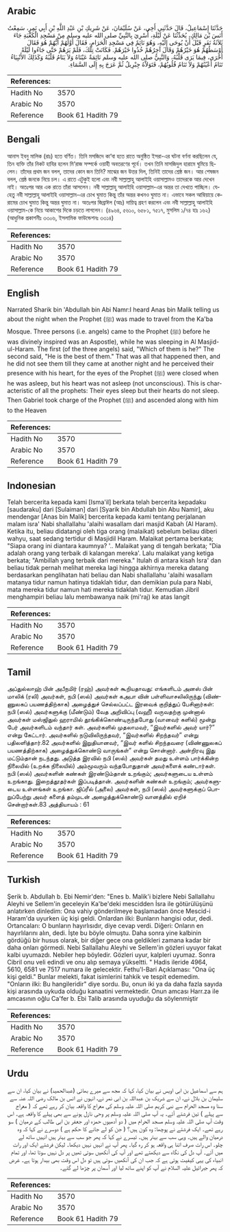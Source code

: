 ## Arabic


<div dir="rtl" lang="ar" style={{fontSize:'larger',backgroundColor:'#f8f9fa',padding:20}}>
حَدَّثَنَا إِسْمَاعِيلُ، قَالَ حَدَّثَنِي أَخِي، عَنْ سُلَيْمَانَ، عَنْ شَرِيكِ بْنِ عَبْدِ اللَّهِ بْنِ أَبِي نَمِرٍ، سَمِعْتُ أَنَسَ بْنَ مَالِكٍ، يُحَدِّثُنَا عَنْ لَيْلَةِ، أُسْرِيَ بِالنَّبِيِّ صلى الله عليه وسلم مِنْ مَسْجِدِ الْكَعْبَةِ جَاءَ ثَلاَثَةُ نَفَرٍ قَبْلَ أَنْ يُوحَى إِلَيْهِ، وَهُوَ نَائِمٌ فِي مَسْجِدِ الْحَرَامِ، فَقَالَ أَوَّلُهُمْ أَيُّهُمْ هُوَ فَقَالَ أَوْسَطُهُمْ هُوَ خَيْرُهُمْ وَقَالَ آخِرُهُمْ خُذُوا خَيْرَهُمْ‏.‏ فَكَانَتْ تِلْكَ، فَلَمْ يَرَهُمْ حَتَّى جَاءُوا لَيْلَةً أُخْرَى، فِيمَا يَرَى قَلْبُهُ، وَالنَّبِيُّ صلى الله عليه وسلم نَائِمَةٌ عَيْنَاهُ وَلاَ يَنَامُ قَلْبُهُ وَكَذَلِكَ الأَنْبِيَاءُ تَنَامُ أَعْيُنُهُمْ وَلاَ تَنَامُ قُلُوبُهُمْ، فَتَوَلاَّهُ جِبْرِيلُ ثُمَّ عَرَجَ بِهِ إِلَى السَّمَاءِ‏.‏
</div>
<div style={{backgroundColor:'#f8f9fa',padding:20, marginBottom: 10}}><table> <thead> <tr> <th>References:</th> <th></th> </tr> </thead> <tbody><tr><td>Hadith No</td><td>3570</td></tr><tr><td>Arabic No</td><td>3570</td></tr><tr><td>Reference</td><td>Book 61 Hadith 79</td></tr></tbody></table></div>

## Bengali


<div dir="ltr" lang="bn" style={{fontSize:'larger',backgroundColor:'#f8f9fa',padding:20}}>
আনাস ইবনু মালিক (রাঃ) হতে বর্ণিত। তিনি মসজিদে কা‘বা হতে রাতে অনুষ্ঠিত ইসরা-এর ঘটনা বর্ণনা করছিলেন যে, তিন ব্যক্তি তাঁর নিকট হাযির হলেন মি‘রাজ সম্পর্কে ওয়াহী অবতরণের পূর্বে। তখন তিনি মাসজিদুল হারামে ঘুমিয়ে ছিলেন। তাঁদের প্রথম জন বলল, তাদের কোন জন তিনি? মাঝের জন উত্তর দিল, তিনিই তাদের শ্রেষ্ঠ জন। আর শেষজন বলল, শ্রেষ্ঠ জনকে নিয়ে চল। এ রাতে এটুকুই হলো এবং নবী সাল্লাল্লাহু আলাইহি ওয়াসাল্লামও তাদেরকে আর দেখেন নাই। অতঃপর আর এক রাতে তাঁরা আসলেন। নবী সাল্লাল্লাহু আলাইহি ওয়াসাল্লাম-এর অন্তর তা দেখতে পাচ্ছিল। যেহেতু নবী সাল্লাল্লাহু আলাইহি ওয়াসাল্লাম-এর চোখ ঘুমাত কিন্তু তাঁর অন্তর কখনও ঘুমাত না। এভাবে সকল আম্বিয়ায়ে কেরামের চোখ ঘুমাত কিন্তু অন্তর ঘুমাত না। অতঃপর জিব্রাঈল (আঃ) দায়িত্ব গ্রহণ করলেন এবং নবী সাল্লাল্লাহু আলাইহি ওয়াসাল্লাম-কে নিয়ে আকাশের দিকে চড়তে লাগলেন। (৪৯৬৪, ৫৬১০, ৬৫৮১, ৭৫১৭, মুসলিম ১/৭৪ হাঃ ১৬২) (আধুনিক প্রকাশনীঃ ৩৩০৬, ইসলামিক ফাউন্ডেশনঃ ৩৩১৪)
</div>
<div style={{backgroundColor:'#f8f9fa',padding:20, marginBottom: 10}}><table> <thead> <tr> <th>References:</th> <th></th> </tr> </thead> <tbody><tr><td>Hadith No</td><td>3570</td></tr><tr><td>Arabic No</td><td>3570</td></tr><tr><td>Reference</td><td>Book 61 Hadith 79</td></tr></tbody></table></div>

## English


<div dir="ltr" lang="en" style={{fontSize:'larger',backgroundColor:'#f8f9fa',padding:20}}>
Narrated Sharik bin 'Abdullah bin Abi Namr:I heard Anas bin Malik telling us about the night when the Prophet (ﷺ) was made to travel from the Ka'ba Mosque. Three persons (i.e. angels) came to the Prophet (ﷺ) before he was divinely inspired was an Aspostle), while he was sleeping in Al Masjid-ul-Haram. The first (of the three angels) said, "Which of them is he?" The second said, "He is the best of them." That was all that happened then, and he did not see them till they came at another night and he perceived their presence with his heart, for the eyes of the Prophet (ﷺ) were closed when he was asleep, but his heart was not asleep (not unconscious). This is characteristic of all the prophets: Their eyes sleep but their hearts do not sleep. Then Gabriel took charge of the Prophet (ﷺ) and ascended along with him to the Heaven
</div>
<div style={{backgroundColor:'#f8f9fa',padding:20, marginBottom: 10}}><table> <thead> <tr> <th>References:</th> <th></th> </tr> </thead> <tbody><tr><td>Hadith No</td><td>3570</td></tr><tr><td>Arabic No</td><td>3570</td></tr><tr><td>Reference</td><td>Book 61 Hadith 79</td></tr></tbody></table></div>

## Indonesian


<div dir="ltr" lang="id" style={{fontSize:'larger',backgroundColor:'#f8f9fa',padding:20}}>
Telah bercerita kepada kami [Isma'il] berkata telah bercerita kepadaku [saudaraku] dari [Sulaiman] dari [Syarik bin Abdullah bin Abu Namir], aku mendengar [Anas bin Malik] bercerita kepada kami tentang perjalanan malam isra' Nabi shallallahu 'alaihi wasallam dari masjid Kabah (Al Haram). Ketika itu, beliau didatangi oleh tiga orang (malaikat) sebelum beliau diberi wahyu, saat sedang tertidur di Masjidil Haram. Malaikat pertama berkata; "Siapa orang ini diantara kaumnya? '.. Malaikat yang di tengah berkata; "Dia adalah orang yang terbaik di kalangan mereka'. Lalu malaikat yang ketiga berkata; "Ambillah yang terbaik dari mereka." Itulah di antara kisah Isra' dan beliau tidak pernah melihat mereka lagi hingga akhirnya mereka datang berdasarkan penglihatan hati beliau dan Nabi shallallahu 'alaihi wasallam matanya tidur namun hatinya tidaklah tidur, dan demikian pula para Nabi, mata mereka tidur namun hati mereka tidaklah tidur. Kemudian Jibril menghampiri beliau lalu membawanya naik (mi'raj) ke atas langit
</div>
<div style={{backgroundColor:'#f8f9fa',padding:20, marginBottom: 10}}><table> <thead> <tr> <th>References:</th> <th></th> </tr> </thead> <tbody><tr><td>Hadith No</td><td>3570</td></tr><tr><td>Arabic No</td><td>3570</td></tr><tr><td>Reference</td><td>Book 61 Hadith 79</td></tr></tbody></table></div>

## Tamil


<div dir="ltr" lang="ta" style={{fontSize:'larger',backgroundColor:'#f8f9fa',padding:20}}>
அப்துல்லாஹ் பின் அபீநமிர் (ரஹ்) அவர்கள் கூறியதாவது: எங்களிடம் அனஸ் பின் மாலிக் (ரலி) அவர்கள், நபி (ஸல்) அவர்கள் கஅபா வின் பள்ளிவாசலிலிருந்து (விண்ணுலகப் பயணத்திற்காக) அழைத்துச் செல்லப்பட்ட இரவைக் குறித்துப் பேசினார்கள்: நபி (ஸல்) அவர்களுக்கு (மீண்டும்) வேத அறிவிப்பு (வஹீ) வருவதற்கு முன்னால் அவர்கள் மஸ்ஜிதுல் ஹராமில் தூங்கிக்கொண்டிருந்தபோது (வானவர் களில்) மூன்று பேர் அவர்களிடம் வந்தார் கள். அவர்களில் முதலாமவர், “இவர்களில் அவர் யார்?” என்று கேட்டார். அவர்களில் நடுவிலிருந்தவர், “இவர்களில் சிறந்தவர்” என்று பதிலளித்தார்.82 அவர்களில் இறுதியானவர், “இவர் களில் சிறந்தவரை (விண்ணுலகப் பயணத்திற்காக) அழைத்துக்கொண்டு வாருங்கள்” என்று சொன்னார். அன்றிரவு இது மட்டும்தான் நடந்தது. அடுத்த இரவில் நபி (ஸல்) அவர்கள் தமது உள்ளம் பார்க்கின்ற நிலையில் (உறக்க நிலையில்) அம்மூவரும் வந்தபோதுதான் அவர்களைக் கண்டார்கள். நபி (ஸல்) அவர்களின் கண்கள் இரண்டும்தான் உறங்கும்; அவர்களுடைய உள்ளம் உறங்காது. இறைத்தூதர்கள் இப்படித்தான். அவர்களின் கண்கள் உறங்கும்; அவர்களுடைய உள்ளங்கள் உறங்கா. ஜிப்ரீல் (அலை) அவர்கள், நபி (ஸல்) அவர்களுக்குப் பொறுப்பேற்று அவர் களைத் தம்முடன் அழைத்துக்கொண்டு வானத்தில் ஏறிச் சென்றார்கள்.83 அத்தியாயம் : 61
</div>
<div style={{backgroundColor:'#f8f9fa',padding:20, marginBottom: 10}}><table> <thead> <tr> <th>References:</th> <th></th> </tr> </thead> <tbody><tr><td>Hadith No</td><td>3570</td></tr><tr><td>Arabic No</td><td>3570</td></tr><tr><td>Reference</td><td>Book 61 Hadith 79</td></tr></tbody></table></div>

## Turkish


<div dir="ltr" lang="tr" style={{fontSize:'larger',backgroundColor:'#f8f9fa',padding:20}}>
Şerik b. Abdullah b. Ebi Nemir'den: "Enes b. Malik'i bizlere Nebi Sallallahu Aleyhi ve Sellem'in geceleyin Ka'be'deki mescidden İsra ile götürülüşünü anlatırken dinledim: Ona vahiy gönderilmeye başlamadan önce Mescid-i Haram'da uyurken üç kişi geldi. Onlardan ilki: Bunların hangisi odur, dedi. Ortancaları: O bunların hayırlısıdır, diye cevap verdi. Diğeri: Onların en hayırlılarını alın, dedi. İşte bu böyle olmuştu. Daha sonra yine kalbinin gördüğü bir husus olarak, bir diğer gece ona geldikleri zamana kadar bir daha onları görmedi. Nebi Sallallahu Aleyhi ve Sellem'in gözleri uyuyor fakat kalbi uyumazdı. Nebiler hep böyledir. Gözleri uyur, kalpleri uyumaz. Sonra Cibril onu veli edindi ve onu alıp semaya yükseltti. " Hadis ileride 4964, 5610, 6581 ve 7517 numara ile gelecektir. Fethu'l-Bari Açıklaması: "Ona üç kişi geldi." Bunlar melekti, fakat isimlerini tahkik ve tespit edemedim. "Onların ilki: Bu hangileridir" diye sordu. Bu, onun iki ya da daha fazla sayıda kişi arasında uykuda olduğu kanaatini vermektedir. Onun amcası Harr.za ile amcasının oğlu Ca'fer b. Ebi Talib arasında uyuduğu da söylenmiştir
</div>
<div style={{backgroundColor:'#f8f9fa',padding:20, marginBottom: 10}}><table> <thead> <tr> <th>References:</th> <th></th> </tr> </thead> <tbody><tr><td>Hadith No</td><td>3570</td></tr><tr><td>Arabic No</td><td>3570</td></tr><tr><td>Reference</td><td>Book 61 Hadith 79</td></tr></tbody></table></div>

## Urdu


<div dir="rtl" lang="ur" style={{fontSize:'larger',backgroundColor:'#f8f9fa',padding:20}}>
ہم سے اسماعیل بن ابی اویس نے بیان کیا، کہا کہ مجھ سے میرے بھائی (عبدالحمید) نے بیان کیا، ان سے سلیمان بن بلال نے، ان سے شریک بن عبداللہ بن ابی نمر نے، انہوں نے انس بن مالک رضی اللہ عنہ سے سنا وہ مسجد الحرام سے نبی کریم صلی اللہ علیہ وسلم کی معراج کا واقعہ بیان کر رہے تھے کہ ( معراج سے پہلے ) تین فرشتے آئے۔ یہ آپ صلی اللہ علیہ وسلم پر وحی نازل ہونے سے بھی پہلے کا واقعہ ہے۔ اس وقت آپ صلی اللہ علیہ وسلم مسجد الحرام میں ( دو آدمیوں حمزہ اور جعفر بن ابی طالب کے درمیان ) سو رہے تھے۔ ایک فرشتے نے پوچھا: وہ کون ہیں؟ ( جن کو لے جانے کا حکم ہے ) دوسرے نے کہا کہ وہ درمیان والے ہیں۔ وہی سب سے بہتر ہیں۔ تیسرے نے کہا کہ پھر جو سب سے بہتر ہیں انہیں ساتھ لے چلو۔ اس رات صرف اتنا ہی واقعہ ہو کر رہ گیا۔ پھر آپ نے انہیں نہیں دیکھا۔ لیکن فرشتے ایک اور رات میں آئے۔ آپ دل کی نگاہ سے دیکھتے تھے اور آپ کی آنکھیں سوتی تھیں پر دل نہیں سوتا تھا، اور تمام انبیاء کی یہی کیفیت ہوتی ہے کہ جب ان کی آنکھیں سوتی ہیں تو دل اس وقت بھی بیدار ہوتا ہے۔ غرض کہ پھر جبرائیل علیہ السلام نے آپ کو اپنے ساتھ لیا اور آسمان پر چڑھا لے گئے۔
</div>
<div style={{backgroundColor:'#f8f9fa',padding:20, marginBottom: 10}}><table> <thead> <tr> <th>References:</th> <th></th> </tr> </thead> <tbody><tr><td>Hadith No</td><td>3570</td></tr><tr><td>Arabic No</td><td>3570</td></tr><tr><td>Reference</td><td>Book 61 Hadith 79</td></tr></tbody></table></div>